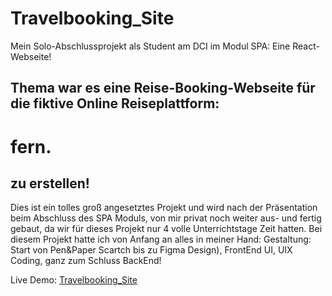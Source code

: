 # Travelbooking_Site
Mein Solo-Abschlussprojekt als Student am DCI im Modul SPA: Eine React-Webseite!

## Thema war es eine Reise-Booking-Webseite für die fiktive Online Reiseplattform:
# fern.
## zu erstellen!

Dies ist ein tolles groß angesetztes Projekt und wird nach der Präsentation beim Abschluss des SPA Moduls, von mir privat noch weiter aus- und fertig gebaut, da wir für dieses Projekt nur 4 volle Unterrichtstage Zeit hatten. Bei diesem Projekt hatte ich von Anfang an alles in meiner Hand: Gestaltung: Start von Pen&Paper Scartch bis zu Figma Design), FrontEnd UI, UIX Coding, ganz zum Schluss BackEnd!

Live Demo: [Travelbooking_Site](https://RalfSmith69.github.io/Travelbooking_Site)
